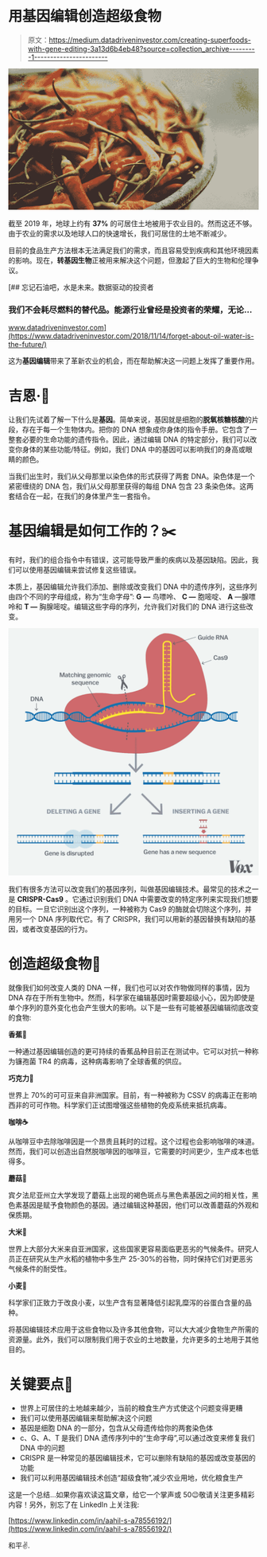 # 用基因编辑创造超级食物

> 原文：<https://medium.datadriveninvestor.com/creating-superfoods-with-gene-editing-3a13d6b4eb48?source=collection_archive---------1----------------------->

![](img/23eebe1321527d1968e328fcffddff9c.png)

截至 2019 年，地球上约有 **37%** 的可居住土地被用于农业目的。然而这还不够。由于农业的需求以及地球人口的快速增长，我们可居住的土地不断减少。

目前的食品生产方法根本无法满足我们的需求，而且容易受到疾病和其他环境因素的影响。现在，**转基因生物**正被用来解决这个问题，但激起了巨大的生物和伦理争议。

[](https://www.datadriveninvestor.com/2018/11/14/forget-about-oil-water-is-the-future/) [## 忘记石油吧，水是未来。数据驱动的投资者

### 我们不会耗尽燃料的替代品。能源行业曾经是投资者的荣耀，无论…

www.datadriveninvestor.com](https://www.datadriveninvestor.com/2018/11/14/forget-about-oil-water-is-the-future/) 

这为**基因编辑**带来了革新农业的机会，而在帮助解决这一问题上发挥了重要作用。

# 吉恩·🧬

让我们先试着了解一下什么是**基因**。简单来说，基因就是细胞的**脱氧核糖核酸**的片段，存在于每一个生物体内。把你的 DNA 想象成你身体的指令手册。它包含了一整套必要的生命功能的遗传指令。因此，通过编辑 DNA 的特定部分，我们可以改变你身体的某些功能/特征。例如，我们 DNA 中的基因可以影响我们的身高或眼睛的颜色。

当我们出生时，我们从父母那里以染色体的形式获得了两套 DNA。染色体是一个紧密缠绕的 DNA 包，我们从父母那里获得的每组 DNA 包含 23 条染色体。这两套结合在一起，在我们的身体里产生一套指令。

# 基因编辑是如何工作的？✂️

有时，我们的组合指令中有错误，这可能导致严重的疾病以及基因缺陷。因此，我们可以使用基因编辑来尝试修复这些错误。

本质上，基因编辑允许我们添加、删除或改变我们 DNA 中的遗传序列，这些序列由四个不同的字母组成，称为“生命字母”: **G** **—** 鸟嘌呤、 **C —** 胞嘧啶、 **A** —腺嘌呤和 **T —** 胸腺嘧啶。编辑这些字母的序列，允许我们对我们的 DNA 进行这些改变。

![](img/af9eedb0dbfc27ccb7b8c7e01fc99594.png)

我们有很多方法可以改变我们的基因序列，叫做基因编辑技术。最常见的技术之一是 **CRISPR-Cas9** 。它通过识别我们 DNA 中需要改变的特定序列来实现我们想要的目标。一旦它识别出这个序列，一种被称为 Cas9 的酶就会切除这个序列，并用另一个 DNA 序列取代它。有了 CRISPR，我们可以用新的基因替换有缺陷的基因，或者改变基因的行为。

# 创造超级食物🍎

就像我们如何改变人类的 DNA 一样，我们也可以对农作物做同样的事情，因为 DNA 存在于所有生物中。然而，科学家在编辑基因时需要超级小心，因为即使是单个序列的意外变化也会产生很大的影响。以下是一些有可能被基因编辑彻底改变的食物:

**香蕉🍌**

一种通过基因编辑创造的更可持续的香蕉品种目前正在测试中。它可以对抗一种称为镰孢菌 TR4 的病毒，这种病毒影响了全球香蕉的供应。

**巧克力🍫**

世界上 70%的可可豆来自非洲国家。目前，有一种被称为 CSSV 的病毒正在影响西非的可可作物。科学家们正试图增强这些植物的免疫系统来抵抗病毒。

**咖啡☕**

从咖啡豆中去除咖啡因是一个昂贵且耗时的过程。这个过程也会影响咖啡的味道。然而，我们可以创造出自然脱咖啡因的咖啡豆，它需要的时间更少，生产成本也低得多。

**蘑菇**🍄

宾夕法尼亚州立大学发现了蘑菇上出现的褐色斑点与黑色素基因之间的相关性，黑色素基因是赋予食物颜色的基因。通过编辑这种基因，他们可以改善蘑菇的外观和保质期。

**大米🍚**

世界上大部分大米来自亚洲国家，这些国家更容易面临更恶劣的气候条件。研究人员正在研究从生产水稻的植物中多生产 25-30%的谷物，同时保持它们对更恶劣气候条件的耐受性。

**小麦🌾**

科学家们正致力于改良小麦，以生产含有显著降低引起乳糜泻的谷蛋白含量的品种。

将基因编辑技术应用于这些食物以及许多其他食物，可以大大减少食物生产所需的资源量。此外，我们可以限制我们用于农业的土地数量，允许更多的土地用于其他目的。

# 关键要点🔑

*   世界上可居住的土地越来越少，当前的粮食生产方式使这个问题变得更糟
*   我们可以使用基因编辑来帮助解决这个问题
*   基因是细胞 DNA 的一部分，包含从父母遗传给你的两套染色体
*   c、G、A、T 是我们 DNA 遗传序列中的“生命字母”,可以通过改变来修复我们 DNA 中的问题
*   CRISPR 是一种常见的基因编辑技术，它可以删除有缺陷的基因或改变基因的功能
*   我们可以利用基因编辑技术创造“超级食物”,减少农业用地，优化粮食生产

这是一个总结…如果你喜欢读这篇文章，给它一个掌声或 50😉敬请关注更多精彩内容！另外，别忘了在 LinkedIn 上关注我:

[https://www.linkedin.com/in/aahil-s-a78556192/](https://www.linkedin.com/in/aahil-s-a78556192/)

和平✌.